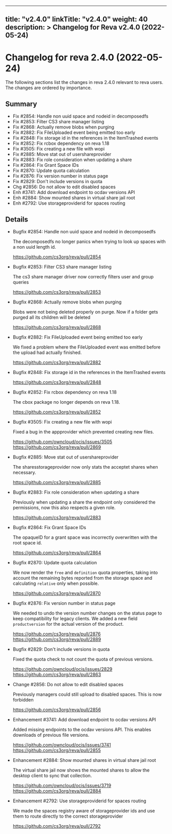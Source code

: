 
---
title: "v2.4.0"
linkTitle: "v2.4.0"
weight: 40
description: >
  Changelog for Reva v2.4.0 (2022-05-24)
---

Changelog for reva 2.4.0 (2022-05-24)
=======================================

The following sections list the changes in reva 2.4.0 relevant to
reva users. The changes are ordered by importance.

Summary
-------

 * Fix #2854: Handle non uuid space and nodeid in decomposedfs
 * Fix #2853: Filter CS3 share manager listing
 * Fix #2868: Actually remove blobs when purging
 * Fix #2882: Fix FileUploaded event being emitted too early
 * Fix #2848: Fix storage id in the references in the ItemTrashed events
 * Fix #2852: Fix rcbox dependency on reva 1.18
 * Fix #3505: Fix creating a new file with wopi
 * Fix #2885: Move stat out of usershareprovider
 * Fix #2883: Fix role consideration when updating a share
 * Fix #2864: Fix Grant Space IDs
 * Fix #2870: Update quota calculation
 * Fix #2876: Fix version number in status page
 * Fix #2829: Don't include versions in quota
 * Chg #2856: Do not allow to edit disabled spaces
 * Enh #3741: Add download endpoint to ocdav versions API
 * Enh #2884: Show mounted shares in virtual share jail root
 * Enh #2792: Use storageproviderid for spaces routing

Details
-------

 * Bugfix #2854: Handle non uuid space and nodeid in decomposedfs

   The decomposedfs no longer panics when trying to look up spaces with a non uuid length id.

   https://github.com/cs3org/reva/pull/2854

 * Bugfix #2853: Filter CS3 share manager listing

   The cs3 share manager driver now correctly filters user and group queries

   https://github.com/cs3org/reva/pull/2853

 * Bugfix #2868: Actually remove blobs when purging

   Blobs were not being deleted properly on purge. Now if a folder gets purged all its children will
   be deleted

   https://github.com/cs3org/reva/pull/2868

 * Bugfix #2882: Fix FileUploaded event being emitted too early

   We fixed a problem where the FileUploaded event was emitted before the upload had actually
   finished.

   https://github.com/cs3org/reva/pull/2882

 * Bugfix #2848: Fix storage id in the references in the ItemTrashed events

   https://github.com/cs3org/reva/pull/2848

 * Bugfix #2852: Fix rcbox dependency on reva 1.18

   The cbox package no longer depends on reva 1.18.

   https://github.com/cs3org/reva/pull/2852

 * Bugfix #3505: Fix creating a new file with wopi

   Fixed a bug in the appprovider which prevented creating new files.

   https://github.com/owncloud/ocis/issues/3505
   https://github.com/cs3org/reva/pull/2869

 * Bugfix #2885: Move stat out of usershareprovider

   The sharesstorageprovider now only stats the acceptet shares when necessary.

   https://github.com/cs3org/reva/pull/2885

 * Bugfix #2883: Fix role consideration when updating a share

   Previously when updating a share the endpoint only considered the permissions, now this also
   respects a given role.

   https://github.com/cs3org/reva/pull/2883

 * Bugfix #2864: Fix Grant Space IDs

   The opaqueID for a grant space was incorrectly overwritten with the root space id.

   https://github.com/cs3org/reva/pull/2864

 * Bugfix #2870: Update quota calculation

   We now render the `free` and `definition` quota properties, taking into account the remaining
   bytes reported from the storage space and calculating `relative` only when possible.

   https://github.com/cs3org/reva/pull/2870

 * Bugfix #2876: Fix version number in status page

   We needed to undo the version number changes on the status page to keep compatibility for legacy
   clients. We added a new field `productversion` for the actual version of the product.

   https://github.com/cs3org/reva/pull/2876
   https://github.com/cs3org/reva/pull/2889

 * Bugfix #2829: Don't include versions in quota

   Fixed the quota check to not count the quota of previous versions.

   https://github.com/owncloud/ocis/issues/2829
   https://github.com/cs3org/reva/pull/2863

 * Change #2856: Do not allow to edit disabled spaces

   Previously managers could still upload to disabled spaces. This is now forbidden

   https://github.com/cs3org/reva/pull/2856

 * Enhancement #3741: Add download endpoint to ocdav versions API

   Added missing endpoints to the ocdav versions API. This enables downloads of previous file
   versions.

   https://github.com/owncloud/ocis/issues/3741
   https://github.com/cs3org/reva/pull/2855

 * Enhancement #2884: Show mounted shares in virtual share jail root

   The virtual share jail now shows the mounted shares to allow the desktop client to sync that
   collection.

   https://github.com/owncloud/ocis/issues/3719
   https://github.com/cs3org/reva/pull/2884

 * Enhancement #2792: Use storageproviderid for spaces routing

   We made the spaces registry aware of storageprovider ids and use them to route directly to the
   correct storageprovider

   https://github.com/cs3org/reva/pull/2792


